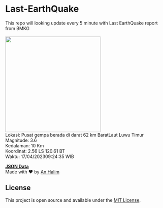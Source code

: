 # Last-EarthQuake
This repo will looking update every 5 minute with Last EarthQuake report from BMKG
<br>
<br>
<img src="https://ews.bmkg.go.id/TEWS/data/20230417092435.mmi.jpg?86581vyk1hqmkuycv0n2b3d" width="300"/>
<br>
Lokasi: Pusat gempa berada di darat 62 km BaratLaut Luwu Timur <br>
Magnitude: 3.6 <br>
Kedalaman: 10 Km <br>
Koordinat: 2.56 LS 120.61 BT <br>
Waktu: 17/04/202309:24:35 WIB <br>

<a href="./data/data.json">**JSON Data**</a>
<br>
Made with ❤️ by <a href="https://github.com/an-halim">An Halim</a>
## License

This project is open source and available under the [MIT License](LICENSE).
